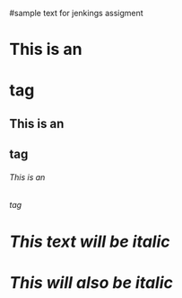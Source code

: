 #sample text for jenkings assigment

# This is an <h1> tag
## This is an <h2> tag
###### This is an <h6> tag

# *This text will be italic*
# _This will also be italic_
